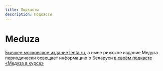 ```yaml
---
title: Подкасты
description: Подкасты 
---
```



# Meduza

[Бывшее московское издание lenta.ru](https://www.goodreads.com/book/show/23354301), а ныне рижское издание Медуза периодически освещает информацию о Беларуси [в своём подкасте «Медуза в курсе»](https://meduza.io/podcasts/meduza-v-kurse)
